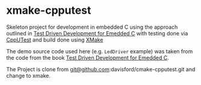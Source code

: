 xmake-cpputest 
==============

Skeleton project for development in embedded C using the approach outlined in [Test Driven Development for Emedded C](http://pragprog.com/book/jgade/test-driven-development-for-embedded-c) with testing done via [CppUTest](http://cpputest.org/) and build done using [XMake](http://www.xmake.io/)

The demo source code used here (e.g. `LedDriver` example) was taken from the code from the book [Test Driven Development for Emedded C](http://pragprog.com/book/jgade/test-driven-development-for-embedded-c). 

The Project is clone from git@github.com:davisford/cmake-cpputest.git and change to xmake.



